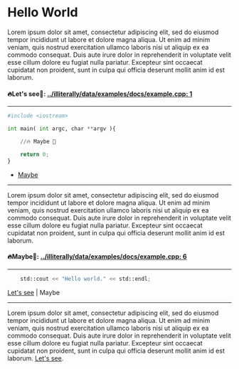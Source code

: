 
Hello World
===========

Lorem ipsum dolor sit amet, consectetur adipiscing elit, sed do eiusmod tempor incididunt ut labore et dolore magna aliqua. Ut enim ad minim veniam, quis nostrud exercitation ullamco laboris nisi ut aliquip ex ea commodo consequat. Duis aute irure dolor in reprehenderit in voluptate velit esse cillum dolore eu fugiat nulla pariatur. Excepteur sint occaecat cupidatat non proident, sunt in culpa qui officia deserunt mollit anim id est laborum.

#### <a name="let-s-see"></a>🔥**Let's see**🧯: [../illiterally/data/examples/docs/example.cpp: 1](../illiterally/data/examples/docs/example.cpp)
___
```python
#include <iostream>

int main( int argc, char **argv ){

    //🔥 Maybe 🧯

    return 0;
}

```

- [Maybe](#maybe)

___

Lorem ipsum dolor sit amet, consectetur adipiscing elit, sed do eiusmod tempor incididunt ut labore et dolore magna aliqua. Ut enim ad minim veniam, quis nostrud exercitation ullamco laboris nisi ut aliquip ex ea commodo consequat. Duis aute irure dolor in reprehenderit in voluptate velit esse cillum dolore eu fugiat nulla pariatur. Excepteur sint occaecat cupidatat non proident, sunt in culpa qui officia deserunt mollit anim id est laborum.

#### <a name="maybe"></a>🔥**Maybe**🧯: [../illiterally/data/examples/docs/example.cpp: 6](../illiterally/data/examples/docs/example.cpp)
___
```python
    std::cout << "Hello world." << std::endl;

```
<span>[Let's see](#let-s-see) |&nbsp;Maybe</span>

___

Lorem ipsum dolor sit amet, consectetur adipiscing elit, sed do eiusmod tempor incididunt ut labore et dolore magna aliqua. Ut enim ad minim veniam, quis nostrud exercitation ullamco laboris nisi ut aliquip ex ea commodo consequat. Duis aute irure dolor in reprehenderit in voluptate velit esse cillum dolore eu fugiat nulla pariatur. Excepteur sint occaecat cupidatat non proident, sunt in culpa qui officia deserunt mollit anim id est laborum. [Let's see](#let-s-see).